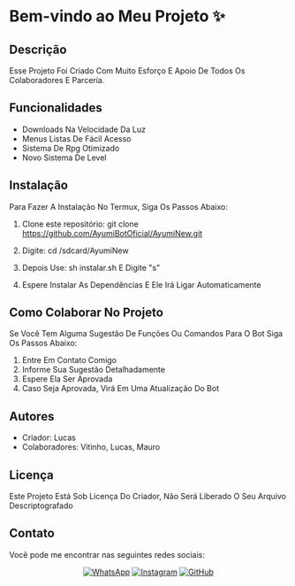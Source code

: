 # Bem-vindo ao Meu Projeto ✨

## Descrição
Esse Projeto Foi Criado Com Muito Esforço E Apoio De Todos Os Colaboradores E Parceria.

## Funcionalidades
- Downloads Na Velocidade Da Luz
- Menus Listas De Fácil Acesso 
- Sistema De Rpg Otimizado
- Novo Sistema De Level

## Instalação
Para Fazer A Instalação No Termux, Siga Os Passos Abaixo:

1. Clone este repositório:
git clone https://github.com/AyumiBotOficial/AyumiNew.git

2. Digite: cd /sdcard/AyumiNew

3. Depois Use: sh instalar.sh E Digite "s"

4. Espere Instalar As Dependências E Ele Irá Ligar Automaticamente

## Como Colaborar No Projeto
Se Você Tem Alguma Sugestão De Funções Ou Comandos Para O Bot Siga Os Passos Abaixo:

1. Entre Em Contato Comigo
2. Informe Sua Sugestão Detalhadamente 
3. Espere Ela Ser Aprovada
4. Caso Seja Aprovada, Virá Em Uma Atualização Do Bot

## Autores
- Criador: Lucas
- Colaboradores: Vitinho, Lucas, Mauro

## Licença
Este Projeto Está Sob Licença Do Criador, Não Será Liberado O Seu Arquivo Descriptografado

## Contato
Você pode me encontrar nas seguintes redes sociais:

<p align="center">
  <a href="#"><img src="https://img.icons8.com/fluent/48/000000/whatsapp.png" alt="WhatsApp"/></a>
  <a href="#"><img src="https://img.icons8.com/fluent/48/000000/instagram-new.png" alt="Instagram"/></a>
  <a href="#"><img src="https://img.icons8.com/fluent/48/000000/github.png" alt="GitHub"/></a>
</p>
